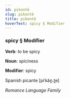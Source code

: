 ```yaml
---
id: pikontë
slug: pikontë
title: pikontë
hoverText: spicy § Modifier
---
```


### spicy § Modifier

**Verb**: to be spicy

**Noun**: spiciness

**Modifier**: spicy

Spanish picante [piˈkãn̪.t̪e]

*Romance Language Family*